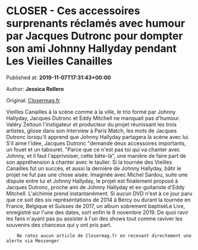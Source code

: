 
# CLOSER - Ces accessoires surprenants réclamés avec humour par Jacques Dutronc pour dompter son ami Johnny Hallyday pendant Les Vieilles Canailles

Published at: **2019-11-07T17:31:43+00:00**

Author: **Jessica Rollero**

Original: [Closermag.fr](https://www.closermag.fr/people/closer-ces-accessoires-surprenants-reclames-avec-humour-par-jacques-dutronc-pour-1046209)

Vieilles Canailles à la scène comme à la ville, le trio formé par Johnny Hallyday, Jacques Dutronc et Eddy Mitchell ne manquait pas d'humour. Valéry Zeitoun l'instigateur et producteur du projet réunissant les trois artistes, glisse dans son interview à Paris Match, les mots de Jacques Dutronc lorsqu'il apprend que Johnny Hallyday partagera la scène avec lui. S'il aime l'idée, Jacques Dutronc "demande deux accessoires importants, un fouet et un tabouret. "Parce que ce n'est pas toi qui va chanter avec Johnny, et il faut l'apprivoiser, cette bête-là", une manière de faire part de son appréhension à chanter avec le taulier.
Si la tournée des Vieilles Canailles fut un succès, et aussi la dernière de Johnny Hallyday, bâtir le projet ne fut pas une chose aisée. Imaginée avec Michel Sardou, suite une dispute entre lui et Johnny Hallyday, le projet est finalement proposé à Jacques Dutronc, proche ami de Johnny Hallyday et ex-guitariste d'Eddy Mitchell. L'alchimie prend instantanément.
Si aucun DVD n'est à ce jour paru que ce soit des six représentations de 2014 à Bercy ou durant la tournée en France, Belgique et Suisses de 2017, un album sobrement baptiséLe Live, enregistré sur l'une des dates, sort enfin le 8 novembre 2019. De quoi ravir les fans n'ayant pas pu assister à l'un des shows tout comme raviver les souvenirs des chanceux qui y ont pris part.

        Ne ratez aucun article de Closermag.fr en recevant directement une alerte via Messenger
      
